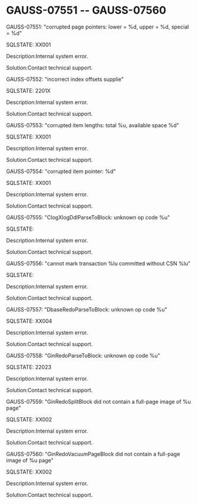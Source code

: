 # GAUSS-07551 -- GAUSS-07560<a name="EN-US_TOPIC_0000001091226485"></a>

GAUSS-07551: "corrupted page pointers: lower = %d, upper = %d, special = %d"

SQLSTATE: XX001

Description:Internal system error.

Solution:Contact technical support.

GAUSS-07552: "incorrect index offsets supplie"

SQLSTATE: 2201X

Description:Internal system error.

Solution:Contact technical support.

GAUSS-07553: "corrupted item lengths: total %u, available space %d"

SQLSTATE: XX001

Description:Internal system error.

Solution:Contact technical support.

GAUSS-07554: "corrupted item pointer: %d"

SQLSTATE: XX001

Description:Internal system error.

Solution:Contact technical support.

GAUSS-07555: "ClogXlogDdlParseToBlock: unknown op code %u"

SQLSTATE:

Description:Internal system error.

Solution:Contact technical support.

GAUSS-07556: "cannot mark transaction %lu committed without CSN %lu"

SQLSTATE:

Description:Internal system error.

Solution:Contact technical support.

GAUSS-07557: "DbaseRedoParseToBlock: unknown op code %u"

SQLSTATE: XX004

Description:Internal system error.

Solution:Contact technical support.

GAUSS-07558: "GinRedoParseToBlock: unknown op code %u"

SQLSTATE: 22023

Description:Internal system error.

Solution:Contact technical support.

GAUSS-07559: "GinRedoSplitBlock did not contain a full-page image of %u page"

SQLSTATE: XX002

Description:Internal system error.

Solution:Contact technical support.

GAUSS-07560: "GinRedoVacuumPageBlock did not contain a full-page image of %u page"

SQLSTATE: XX002

Description:Internal system error.

Solution:Contact technical support.

